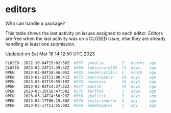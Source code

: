 # editors

Who can handle a package?

This table shows the last activity on issues assigned to each editor.
Editors are free when the last activity was on a CLOSED issue, else they
are already handling at least one submission.

Updated on Sat Mar 18 14:12:50 UTC 2023

```bash
CLOSED  2022-10-04T15:02:36Z  #367  jooolia        5   months  ago
CLOSED  2023-02-24T17:39:32Z  #560  ldecicco-USGS  21  days    ago
OPEN    2023-02-04T18:46:05Z  #502  annakrystalli  1   month   ago
OPEN    2023-02-22T11:00:41Z  #572  maurolepore    24  days    ago
OPEN    2023-03-01T19:59:19Z  #574  noamross       16  days    ago
OPEN    2023-03-03T14:37:52Z  #577  maelle         14  days    ago
OPEN    2023-03-10T16:47:38Z  #575  karthik        7   days    ago
OPEN    2023-03-14T14:56:29Z  #568  jhollist       3   days    ago
OPEN    2023-03-17T06:19:50Z  #576  emilyriederer  1   day     ago
OPEN    2023-03-17T11:55:08Z  #566  adamhsparks    1   day     ago
```
